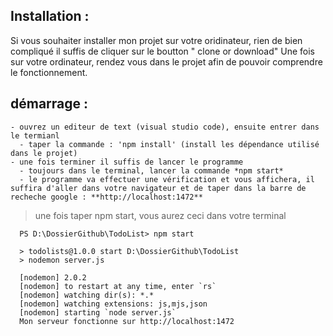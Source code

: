 ## Installation :

Si vous souhaiter installer mon projet sur votre oridinateur, rien de bien compliqué il suffis de cliquer sur le boutton " clone or download"
Une fois sur votre ordinateur, rendez vous dans le projet afin de pouvoir comprendre le fonctionnement.

## démarrage : 
    - ouvrez un editeur de text (visual studio code), ensuite entrer dans le termianl
      - taper la commande : 'npm install' (install les dépendance utilisé dans le projet)
    - une fois terminer il suffis de lancer le programme 
      - toujours dans le terminal, lancer la commande *npm start*
      - le programme va effectuer une vérification et vous affichera, il suffira d'aller dans votre navigateur et de taper dans la barre de recheche google : **http://localhost:1472**
> une fois taper npm start, vous aurez ceci dans votre terminal
  ```
    PS D:\DossierGithub\TodoList> npm start

    > todolists@1.0.0 start D:\DossierGithub\TodoList
    > nodemon server.js

    [nodemon] 2.0.2
    [nodemon] to restart at any time, enter `rs`
    [nodemon] watching dir(s): *.*
    [nodemon] watching extensions: js,mjs,json
    [nodemon] starting `node server.js`
    Mon serveur fonctionne sur http://localhost:1472
  ```